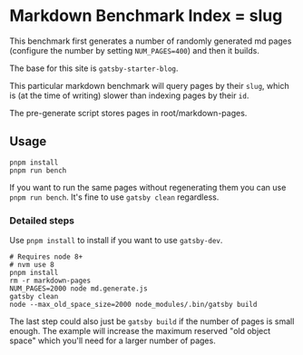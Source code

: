 # Markdown Benchmark Index = slug

This benchmark first generates a number of randomly generated md pages (configure the number by setting `NUM_PAGES=400`) and then it builds.

The base for this site is `gatsby-starter-blog`.

This particular markdown benchmark will query pages by their `slug`, which is (at the time of writing) slower than indexing pages by their `id`.

The pre-generate script stores pages in root/markdown-pages.

## Usage

```shell
pnpm install
pnpm run bench
```

If you want to run the same pages without regenerating them you can use `pnpm run bench`. It's fine to use `gatsby clean` regardless.

### Detailed steps

Use `pnpm install` to install if you want to use `gatsby-dev`.

```shell
# Requires node 8+
# nvm use 8
pnpm install
rm -r markdown-pages
NUM_PAGES=2000 node md.generate.js
gatsby clean
node --max_old_space_size=2000 node_modules/.bin/gatsby build
```

The last step could also just be `gatsby build` if the number of pages is small enough. The example will increase the maximum reserved "old object space" which you'll need for a larger number of pages.
